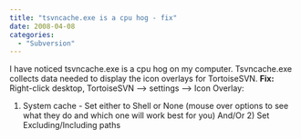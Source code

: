 ```yaml
---
title: "tsvncache.exe is a cpu hog - fix"
date: 2008-04-08
categories: 
  - "Subversion"
---
```


I have noticed tsvncache.exe is a cpu hog on my computer. Tsvncache.exe collects data needed to display the icon overlays for TortoiseSVN. **Fix:**  
Right-click desktop, TortoiseSVN \--> settings \--> Icon Overlay:  
1) System cache - Set either to Shell or None (mouse over options to see what they do and which one will work best for you) And/Or 2) Set Excluding/Including paths
